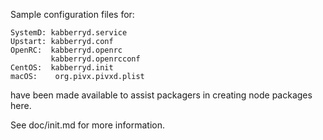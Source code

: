 Sample configuration files for:
```
SystemD: kabberryd.service
Upstart: kabberryd.conf
OpenRC:  kabberryd.openrc
         kabberryd.openrcconf
CentOS:  kabberryd.init
macOS:    org.pivx.pivxd.plist
```

have been made available to assist packagers in creating node packages here.

See doc/init.md for more information.
